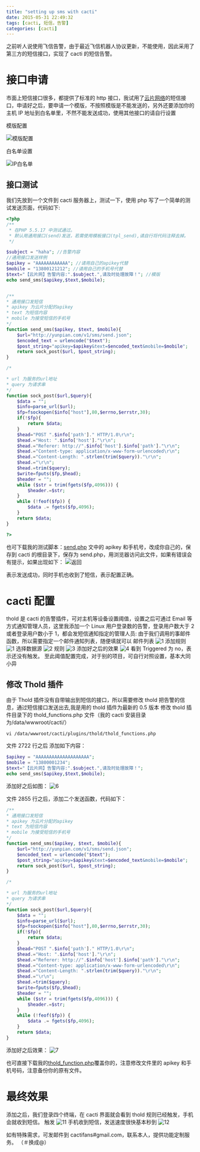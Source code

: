 ```yaml
---
title: "setting up sms with cacti"
date: 2015-05-31 22:49:32
tags: [cacti, 短信，告警]
categories: [cacti]
---
```


之前听人说使用飞信告警，由于最近飞信机器人协议更新，不能使用，因此采用了第三方的短信接口，实现了 cacti 的短信告警。

# 接口申请

市面上短信接口很多，都提供了标准的 http 接口，我试用了[云片网络](http://www.yunpian.com/)的短信接口，申请好之后，要申请一个模版，不按照模版是不能发送的，另外还要添加你的主机 IP 地址到白名单里，不然不能发送成功，使用其他接口的请自行设置

模版配置

![模版配置](https://img.cactifans.com/wp-content/uploads/2015/05/13.png)

白名单设置

![IP白名单](https://img.cactifans.com/wp-content/uploads/2015/05/21.png)

## 接口测试

我们先放到一个文件到 cacti 服务器上，测试一下，使用 php 写了一个简单的测试发送页面，代码如下:

```php
<?php
/**
 * 在PHP 5.5.17 中测试通过。
 * 默认用通用接口(send)发送，若需使用模板接口(tpl_send),请自行将代码注释去掉。
 */

$subject = "haha"; //告警内容
//通用接口发送样例
$apikey = "AAAAAAAAAAAA"; //请用自己的apikey代替
$mobile = "13800121212"; //请用自己的手机号代替
$text="【云片网】告警内容:".$subject.",请及时处理故障！"; //模版
echo send_sms($apikey,$text,$mobile);


/**
* 通用接口发短信
* apikey 为云片分配的apikey
* text 为短信内容
* mobile 为接受短信的手机号
*/
function send_sms($apikey, $text, $mobile){
	$url="http://yunpian.com/v1/sms/send.json";
	$encoded_text = urlencode("$text");
	$post_string="apikey=$apikey&text=$encoded_text&mobile=$mobile";
	return sock_post($url, $post_string);
}

/*

* url 为服务的url地址
* query 为请求串
*/
function sock_post($url,$query){
	$data = "";
	$info=parse_url($url);
	$fp=fsockopen($info["host"],80,$errno,$errstr,30);
	if(!$fp){
		return $data;
	}
	$head="POST ".$info['path']." HTTP/1.0\r\n";
	$head.="Host: ".$info['host']."\r\n";
	$head.="Referer: http://".$info['host'].$info['path']."\r\n";
	$head.="Content-type: application/x-www-form-urlencoded\r\n";
	$head.="Content-Length: ".strlen(trim($query))."\r\n";
	$head.="\r\n";
	$head.=trim($query);
	$write=fputs($fp,$head);
	$header = "";
	while ($str = trim(fgets($fp,4096))) {
		$header.=$str;
	}
	while (!feof($fp)) {
		$data .= fgets($fp,4096);
	}
	return $data;
}

?>
```

也可下载我的测试脚本：[send.php](https://dl.cactifans.com/cacti/send.php)
文中的 apikey 和手机号，改成你自己的，保存到 cacti 的根目录下，保存为 send.php，用浏览器访问此文件，如果有错误会有提示，如果出现如下：
![返回](https://img.cactifans.com/wp-content/uploads/2015/05/31.png)

表示发送成功，同时手机也收到了短信，表示配置正确。

# cacti 配置

thold 是 cacti 的告警插件，可对主机等设备设置阈值，设置之后可通过 Email 等方式通知管理人员，这里我添加一个 Linux 用户登录数的告警，登录用户数大于 2 或者登录用户数小于 1，都会发短信通知指定的管理人员:
由于我们调用的事邮件函数，所以需要指定一个邮件通知列表，随便填就可以
邮件列表
![1](https://img.cactifans.com/wp-content/uploads/2015/05/111.png)
添加规则
![1](https://img.cactifans.com/wp-content/uploads/2015/05/41.png)
选择数据源
![2](https://img.cactifans.com/wp-content/uploads/2015/05/51.png)
规则
![3](https://img.cactifans.com/wp-content/uploads/2015/05/62.png)
添加好之后的效果
![4](https://img.cactifans.com/wp-content/uploads/2015/05/71.png)
看到 Triggered 为 no，表示还没有触发。
至此阈值配置完成，对于别的项目，可自行对照设置，基本大同小异

## 修改 Thold 插件

由于 Thold 插件没有自带输出到短信的接口，所以需要修改 thold 把告警的信息，通过短信接口发送出去,我是用的 thold 插件为最新的 0.5 版本
修改 thold 插件目录下的 thold_functions.php 文件（我的 cacti 安装目录为/data/wwwroot/cacti/）

```
vi /data/wwwroot/cacti/plugins/thold/thold_functions.php
```

文件 2722 行之后 添加如下内容：

```php
$apikey = "AAAAAAAAAAAAAAAAAAAA";
$mobile = "13800001234";
$text="【云片网】告警内容:".$subject.",请及时处理故障！";
echo send_sms($apikey,$text,$mobile);
```

添加好之后如图：
![6](https://img.cactifans.com/wp-content/uploads/2015/05/81.png)

文件 2855 行之后，添加二个发送函数，代码如下：

```php
/**
* 通用接口发短信
* apikey 为云片分配的apikey
* text 为短信内容
* mobile 为接受短信的手机号
*/
function send_sms($apikey, $text, $mobile){
	$url="http://yunpian.com/v1/sms/send.json";
	$encoded_text = urlencode("$text");
	$post_string="apikey=$apikey&text=$encoded_text&mobile=$mobile";
	return sock_post($url, $post_string);
}

/*

* url 为服务的url地址
* query 为请求串
*/
function sock_post($url,$query){
	$data = "";
	$info=parse_url($url);
	$fp=fsockopen($info["host"],80,$errno,$errstr,30);
	if(!$fp){
		return $data;
	}
	$head="POST ".$info['path']." HTTP/1.0\r\n";
	$head.="Host: ".$info['host']."\r\n";
	$head.="Referer: http://".$info['host'].$info['path']."\r\n";
	$head.="Content-type: application/x-www-form-urlencoded\r\n";
	$head.="Content-Length: ".strlen(trim($query))."\r\n";
	$head.="\r\n";
	$head.=trim($query);
	$write=fputs($fp,$head);
	$header = "";
	while ($str = trim(fgets($fp,4096))) {
		$header.=$str;
	}
	while (!feof($fp)) {
		$data .= fgets($fp,4096);
	}
	return $data;
}
```

添加好之后效果：
![7](https://img.cactifans.com/wp-content/uploads/2015/05/91.png)

也可直接下载我的[thold_function.php](https://dl.cactifans.com/cacti/thold_functions.php)覆盖你的，注意修改文件里的 apikey 和手机号码，注意备份你的原有文件。

# 最终效果

添加之后，我们登录四个终端，在 cacti 界面就会看到 thold 规则已经触发，手机会就收到短信。
触发
![11](https://img.cactifans.com/wp-content/uploads/2015/05/101.png)
手机收到短信，发送速度很快基本秒到
![12](https://img.cactifans.com/wp-content/uploads/2015/05/M1B1QQK05E7N9HRR1.png)

如有特殊需求，可发邮件到 cactifans#gmail.com，联系本人，提供功能定制服务。 （＃换成@）
